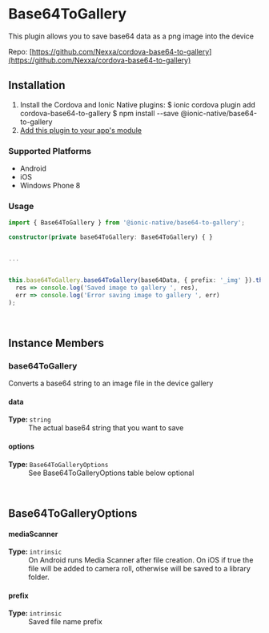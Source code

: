 # Base64ToGallery 

This plugin allows you to save base64 data as a png image into the device

Repo: [https://github.com/Nexxa/cordova-base64-to-gallery](https://github.com/Nexxa/cordova-base64-to-gallery)



## Installation 

<ol>
<li>Install the Cordova and Ionic Native plugins:
<code-block language="shell">$ ionic cordova plugin add cordova-base64-to-gallery
$ npm install --save @ionic-native/base64-to-gallery
</code-block>
</li>
<li><a href="/docs/native/#Add_Plugins_to_Your_App_Module">Add this plugin to your app's module</a></li>
</ol>



### Supported Platforms

* Android
* iOS
* Windows Phone 8




### Usage


```typescript
import { Base64ToGallery } from '@ionic-native/base64-to-gallery';

constructor(private base64ToGallery: Base64ToGallery) { }


...


this.base64ToGallery.base64ToGallery(base64Data, { prefix: '_img' }).then(
  res => console.log('Saved image to gallery ', res),
  err => console.log('Error saving image to gallery ', err)
);
```



<p><br></p>

## Instance Members

### base64ToGallery

Converts a base64 string to an image file in the device gallery

<dl>
<dt><h4>data</h4><strong>Type: </strong><code>string</code></dt>
<dd>The actual base64 string that you want to save</dd><dt><h4>options</h4><strong>Type: </strong><code>Base64ToGalleryOptions</code></dt>
<dd>See Base64ToGalleryOptions table below <span class="tag">optional</span></dd>
</dl>

<p><br></p>

## Base64ToGalleryOptions

<dl>
<dt><h4>mediaScanner</h4><strong>Type: </strong><code>intrinsic</code></dt>
<dd>On Android runs Media Scanner after file creation.
On iOS if true the file will be added to camera roll, otherwise will be saved to a library folder.</dd><dt><h4>prefix</h4><strong>Type: </strong><code>intrinsic</code></dt>
<dd>Saved file name prefix</dd>
</dl>

